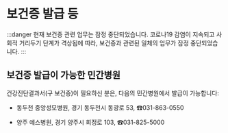 # 보건증 발급 등

:::danger 현재 보건증 관련 업무는 잠정 중단되었습니다.
코로나19 감염이 지속되고 사회적 거리두기 단계가 격상됨에 따라,
보건증과 관련된 일체의 업무가 잠정 중단되었습니다.
:::

## 보건증 발급이 가능한 민간병원

건강진단결과서(구 보건증)이 필요하신 분은, 다음의 민간병원에서 발급이 가능합니다:

- 동두천 중앙성모병원, 경기 동두천시 동광로 53, ☎031-863-0550

- 양주 예스병원, 경기 양주시 회정로 103, ☎031-825-5000
